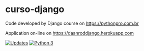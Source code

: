 # curso-django

Code developed by Django course on https://pythonpro.com.br

Application on-line on https://daanroddjango.herokuapp.com

[![Updates](https://pyup.io/repos/github/daanrod/curso-django/shield.svg)](https://pyup.io/repos/github/daanrod/curso-django/)
[![Python 3](https://pyup.io/repos/github/daanrod/curso-django/python-3-shield.svg)](https://pyup.io/repos/github/daanrod/curso-django/)
